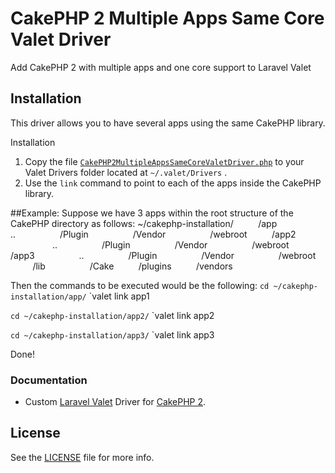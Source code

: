 # CakePHP 2 Multiple Apps Same Core Valet Driver
Add CakePHP 2 with multiple apps and one core support to Laravel Valet

## Installation

This driver allows you to have several apps using the same CakePHP library.

Installation
1. Copy the file [`CakePHP2MultipleAppsSameCoreValetDriver.php`](CakePHP2MultipleAppsSameCoreValetDriver.php) to your Valet Drivers folder located at `~/.valet/Drivers` .
2. Use the `link` command to point to each of the apps inside the CakePHP library.

##Example:
Suppose we have 3 apps within the root structure of the CakePHP directory as follows:
~/cakephp-installation/
         /app
                 ..
                 /Plugin
                 /Vendor
                 /webroot
         /app2
                 ..
                 /Plugin
                 /Vendor
                 /webroot
         /app3
                 ..
                 /Plugin
                 /Vendor
                 /webroot
         /lib
                 /Cake
         /plugins
         /vendors

Then the commands to be executed would be the following:
`cd ~/cakephp-installation/app/`
`valet link app1

`cd ~/cakephp-installation/app2/`
`valet link app2

`cd ~/cakephp-installation/app3/`
`valet link app3

Done!

### Documentation
* Custom  [Laravel Valet](https://laravel.com/docs/7.x/valet) Driver for [CakePHP 2](https://book.cakephp.org/2.0/en/index.html).

## License
See the [LICENSE](LICENSE) file for more info.